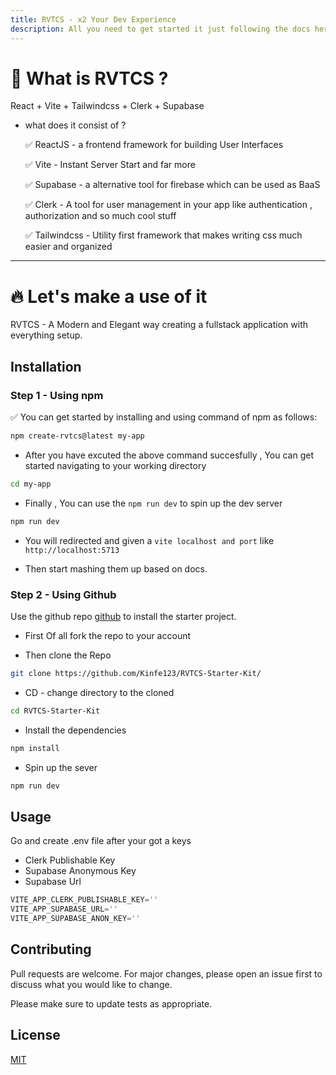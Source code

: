 ```yaml
---
title: RVTCS - x2 Your Dev Experience
description: All you need to get started it just following the docs here.
---
```



# 🍾 What is RVTCS ?   

 React + Vite + Tailwindcss + Clerk + Supabase 

 - what does it consist of ?

     ✅  ReactJS - a frontend framework for building User Interfaces

     ✅  Vite - Instant Server Start and far more

     ✅  Supabase - a alternative tool for firebase which can be used as BaaS

     ✅  Clerk - A tool for user management in your app like authentication , authorization and so much cool stuff

     ✅  Tailwindcss - Utility first framework that makes writing css much easier and organized
   
  





---
# 🔥 Let's make a use of it 




RVTCS - A Modern and Elegant way creating a fullstack application with everything setup.

## Installation



### Step 1 - Using npm 

✅ You can get started by installing and using command of npm as follows:
  


```bash 
npm create-rvtcs@latest my-app
```

- After you have excuted the above command succesfully , You can get started navigating to your working directory

```bash 
cd my-app
```

- Finally , You can use the `npm run dev` to spin up the dev server
```bash
npm run dev

```
- You will redirected and given a `vite localhost and port` like  `http://localhost:5713`

- Then start mashing them up based on docs.



### Step 2 - Using Github







Use the github repo [github](https://github.com/Kinfe123/RVTCS-Starter-Kit/) to install the starter project.

- First Of all fork the repo to your account


-   Then clone the Repo 
```bash
git clone https://github.com/Kinfe123/RVTCS-Starter-Kit/
```
- CD - change directory to the cloned  
```bash
cd RVTCS-Starter-Kit
```
- Install the dependencies
```bash
npm install
```
- Spin up the sever 
```bash
npm run dev
```

## Usage

Go and create .env file after your got a keys 
 - Clerk Publishable Key 
 - Supabase Anonymous Key 
 - Supabase Url 

```javascript
VITE_APP_CLERK_PUBLISHABLE_KEY=''
VITE_APP_SUPABASE_URL=''
VITE_APP_SUPABASE_ANON_KEY=''


```

## Contributing

Pull requests are welcome. For major changes, please open an issue first
to discuss what you would like to change.

Please make sure to update tests as appropriate.

## License

[MIT](https://choosealicense.com/licenses/mit/) 